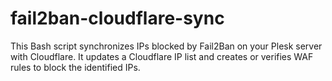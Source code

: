 # fail2ban-cloudflare-sync
This Bash script synchronizes IPs blocked by Fail2Ban on your Plesk server with Cloudflare. It updates a Cloudflare IP list and creates or verifies WAF rules to block the identified IPs.
